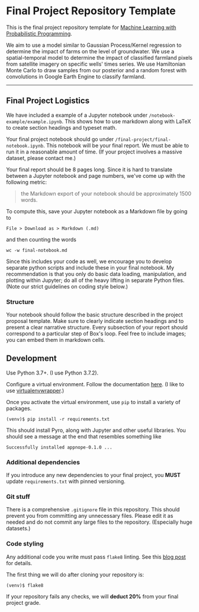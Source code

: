 # Final Project Repository Template

This is the final project repository template for
[Machine Learning with Probabilistic Programming](http://www.proditus.com/mlpp2019).

We aim to use a model similar to Gaussian Process/Kernel regression to determine the impact of farms on the level of groundwater.  We use a spatial-temporal model to determine the impact of classified farmland pixels from satellite imagery on specific wells' times series. We use Hamiltonian Monte Carlo to draw samples from our posterior and a random forest with convolutions in Google Earth Engine to classify farmland.



*********

## Final Project Logistics
We have included a example of a Jupyter notebook under
`/notebook-example/example.ipynb`. This shows how to use markdown along with
LaTeX to create section headings and typeset math.

Your final project notebook should go under
`/final-project/final-notebook.ipynb`. This notebook will be your final report.
We must be able to run it in a reasonable amount of time. (If your project
involves a massive dataset, please contact me.)

Your final report should be 8 pages long. Since it is hard to translate between
a Jupyter notebook and page numbers, we've come up with the following metric:
> the Markdown export of your notebook should be approximately 1500 words.

To compute this, save your Jupyter notebook as a Markdown file by going to
```
File > Download as > Markdown (.md)
```
and then counting the words
```
wc -w final-notebook.md
```

Since this includes your code as well, we encourage you to develop separate
python scripts and include these in your final notebook. My recommendation is
that you only do basic data loading, manipulation, and plotting within Jupyter;
do all of the heavy lifting in separate Python files. (Note our strict
guidelines on coding style below.)

### Structure
Your notebook should follow the basic structure described in the project
proposal template. Make sure to clearly indicate section headings and to
present a clear narrative structure. Every subsection of your report should
correspond to a particular step of Box's loop. Feel free to include images; you
can embed them in markdown cells.

## Development
Use Python 3.7+. (I use Python 3.7.2).

Configure a virtual environment.
Follow the documentation
[here](https://docs.python.org/3.7/tutorial/venv.html).
(I like to use [virtualenvwrapper](http://virtualenvwrapper.readthedocs.io/).)

Once you activate the virtual environment, use `pip` to install a variety of
packages.
```{bash}
(venv)$ pip install -r requirements.txt
```

This should install Pyro, along with Jupyter and other useful libraries.
You should see a message at the end that resembles something like
```
Successfully installed appnope-0.1.0 ...
```

### Additional dependencies
If you introduce any new dependencies to your final project, you **MUST**
update `requirements.txt` with pinned versioning.

### Git stuff
There is a comprehensive `.gitignore` file in this repository. This should prevent you from committing any unnecessary files. Please edit it as needed and do not commit any large files to the repository. (Especially huge datasets.)

### Code styling
Any additional code you write must pass `flake8` linting. See this
[blog post](https://medium.com/python-pandemonium/what-is-flake8-and-why-we-should-use-it-b89bd78073f2) for details.

The first thing we will do after cloning your repository is:
```{bash}
(venv)$ flake8
```

If your repository fails any checks, we will **deduct 20%** from your final project grade.
